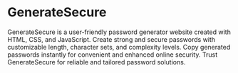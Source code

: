 # GenerateSecure
GenerateSecure is a user-friendly password generator website created with HTML, CSS, and JavaScript. Create strong and secure passwords with customizable length, character sets, and complexity levels. Copy generated passwords instantly for convenient and enhanced online security. Trust GenerateSecure for reliable and tailored password solutions.

